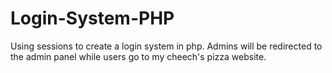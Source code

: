 # Login-System-PHP
Using sessions to create a login system in php. Admins will be redirected to the admin panel while users go to my cheech's pizza website.
